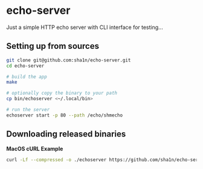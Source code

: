 # echo-server
Just a simple HTTP echo server with CLI interface for testing...


## Setting up from sources
```bash
git clone git@github.com:sha1n/echo-server.git
cd echo-server

# build the app
make

# optionally copy the binary to your path
cp bin/echoserver <~/.local/bin>

# run the server
echoserver start -p 80 --path /echo/shmecho
```

## Downloading released binaries

**MacOS cURL Example**
```bash
curl -Lf --compressed -o ./echoserver https://github.com/sha1n/echo-server/releases/download/v0.1/echo-server-darwin-amd64
```
